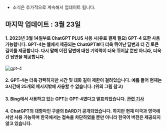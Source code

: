 * 소식은 추가적으로 계속해서 업데이트 됩니다.  

## 마지막 업데이트 : 3월 23일  

#### 1. 2023년 3월 14일부로 ChatGPT PLUS  사용 시(유료 결제 필요) GPT-4 또한 사용 가능합니다. GPT-4는 웹에서 제공되는 ChatGPT보다 더욱 뛰어난 답변과 더 긴 토큰 길이를 제공합니다. 다시 말해 이전 답변에 대한 기억력이 더욱 뛰어날 뿐만 아니라, 더욱 긴 답변을 제공합니다.  

![gpt-4](https://user-images.githubusercontent.com/73151616/226988746-45f30ab6-d991-4610-946d-1913cb959ea6.PNG)  

#### 2. GPT-4는 더욱 강력하지만 시간 및 대화 길이 제한이 걸려있습니다. 예를 들어 현재는 3시간에 25개의 메시지밖에 사용할 수 없습니다. (위의 그림 참고)  

#### 3. Bing에서 사용하고 있는 GPT는 GPT-4였다고 발표되었습니다. [관련 기사](https://zdnet.co.kr/view/?no=20230315095439)  

#### 4. ChatGPT의 대항마인 구글의 BARD가 공개되었습니다. 하지만 현재 미국과 영국에서만 사용 가능하며 한국에서는 접속을 차단하였을 뿐만 아니라 한국어 버전은 제공되지 않고 있습니다.  
